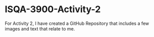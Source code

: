# ISQA-3900-Activity-2

For Activity 2, I have created a GitHub Repository that includes a few images and text that relate to me.